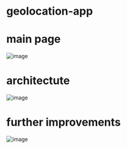 # geolocation-app

# main page
![image](https://user-images.githubusercontent.com/44283776/127511075-00463b70-4f4d-4536-a9e4-e0b6b464770a.png)

# architectute
![image](https://user-images.githubusercontent.com/44283776/127511344-12ec1a32-cd03-4fae-9c5d-d04a04b4612c.png)

# further improvements
![image](https://user-images.githubusercontent.com/44283776/127511616-9281704a-af0e-42fd-afbe-d9c78b1506b8.png)

